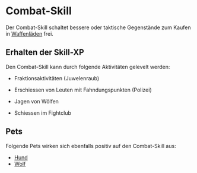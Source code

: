 # Combat-Skill 

Der Combat-Skill schaltet bessere oder taktische Gegenstände zum Kaufen in [Waffenläden](../../pages/biz/waffenladen.md) frei.

## Erhalten der Skill-XP

Den Combat-Skill kann durch folgende Aktivitäten gelevelt werden:

* Fraktionsaktivitäten (Juwelenraub)

* Erschiessen von Leuten mit Fahndungspunkten (Polizei)
* Jagen von Wölfen
* Schiessen im Fightclub

## Pets

Folgende Pets wirken sich ebenfalls positiv auf den Combat-Skill aus:

* [Hund](../../pages/pets/hund.md)
* [Wolf](../../pages/pets/wolf.md)
